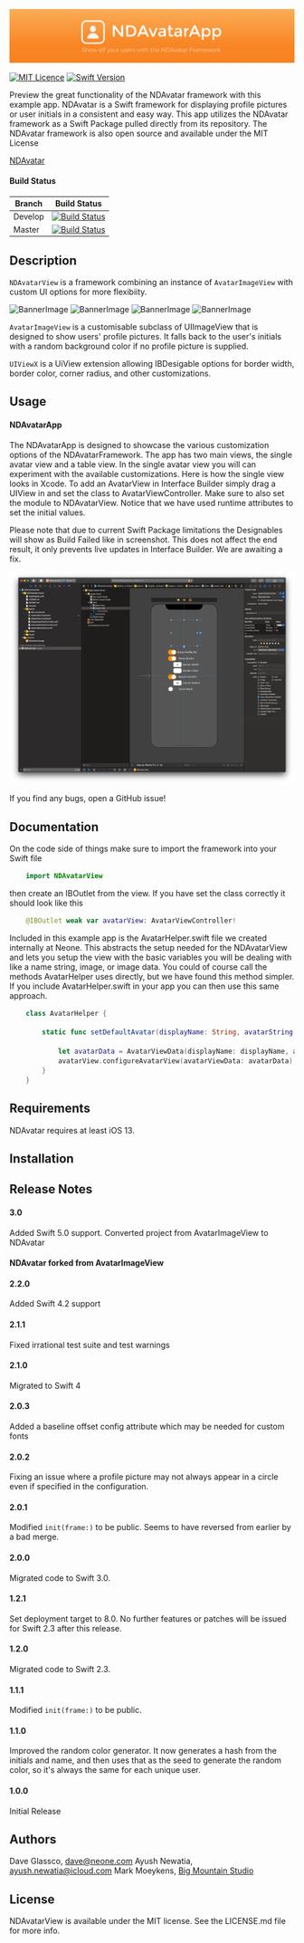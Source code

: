 ![BannerImage](./Images/NDAvatarAppGitHubBanner.png)

[![MIT Licence](https://badges.frapsoft.com/os/mit/mit.svg?v=103)](https://opensource.org/licenses/mit-license.php)
[![Swift Version](https://img.shields.io/badge/Language-Swift%202.2,%202.3,%203,%204%20&%204.2-orange.svg)](https://developer.apple.com/swift)


Preview the great functionality of the NDAvatar framework with this example app. NDAvatar is a Swift framework for displaying profile pictures or user initials in a consistent and easy way. This app utilizes the NDAvatar framework as a Swift Package pulled directly from its repository. The NDAvatar framework is also open source and available under the MIT License 

[NDAvatar](https://github.com/neone/NDAvatar)

#### Build Status

| Branch  | Build Status |
| ------------- | ------------- |
| Develop  | [![Build Status](https://travis-ci.org/ayushn21/AvatarImageView.svg?branch=develop)](https://travis-ci.org/ayushn21/AvatarImageView)|
| Master  | [![Build Status](https://travis-ci.org/ayushn21/AvatarImageView.svg?branch=master)](https://travis-ci.org/ayushn21/AvatarImageView)|

## Description

`NDAvatarView` is a framework combining an instance of `AvatarImageView` with custom UI options for more flexibiity.

![BannerImage](./Images/Screenshot1.png)   ![BannerImage](./Images/Screenshot2.png)   ![BannerImage](./Images/Screenshot4.png)   ![BannerImage](./Images/Screenshot5.png)

`AvatarImageView` is a customisable subclass of UIImageView that is designed to show users' profile pictures. It falls back to the user's initials with a random background color if no profile picture is supplied.

`UIViewX` is a UiView extension allowing IBDesigable options for border width, border color, corner radius, and other customizations.


## Usage


#### NDAvatarApp

The NDAvatarApp is designed to showcase the various customization options of the NDAvatarFramework. The app has two main views, the single avatar view and a table view. In the single avatar view you will can experiment with the available customizations. Here is how the single view looks in Xcode. To add an AvatarView in Interface Builder simply drag a UIView in and set the class to AvatarViewController. Make sure to also set the module to NDAvatarView. Notice that we have used runtime attributes to set the initial values. 

Please note that due to current Swift Package limitations the Designables will show as Build Failed like in screenshot. This does not affect the end result, it only prevents live updates in Interface Builder. We are awaiting a fix. 

![XcodeImage](./Images/SingleAvatarIB.png)


If you find any bugs, open a GitHub issue!


## Documentation


On the code side of things make sure to import the framework into your Swift file

```swift
    import NDAvatarView
```

then create an IBOutlet from the view. If you have set the class correctly it should look like this

```swift
    @IBOutlet weak var avatarView: AvatarViewController!
```

Included in this example app is the AvatarHelper.swift file we created internally at Neone. This abstracts the setup needed for the NDAvatarView and lets you setup the view with the basic variables you will be dealing with like a name string, image, or image data. You could of course call the methods AvatarHelper uses directly, but we have found this method simpler. If you include AvatarHelper.swift in your app you can then use this same approach.

```swift
    class AvatarHelper {
        
        static func setDefaultAvatar(displayName: String, avatarString: String? = nil, avatarImage: UIImage? = nil, isRound: Bool = false, borderWidth: CGFloat = 0, borderColor: UIColor = UIColor.white, avatarView: AvatarViewController) {
            
            let avatarData = AvatarViewData(displayName: displayName, avatarString: avatarString, avatarImage: avatarImage, isRound: isRound, borderWidth: borderWidth, borderColor: borderColor)
            avatarView.configureAvatarView(avatarViewData: avatarData)
        }
    }

```


## Requirements

NDAvatar requires at least iOS 13.

## Installation

## Release Notes

#### 3.0
Added Swift 5.0 support. Converted project from AvatarImageView to NDAvatar 

#### NDAvatar forked from AvatarImageView

#### 2.2.0
Added Swift 4.2 support

#### 2.1.1
Fixed irrational test suite and test warnings

#### 2.1.0
Migrated to Swift 4

#### 2.0.3
Added a baseline offset config attribute which may be needed for custom fonts

#### 2.0.2
Fixing an issue where a profile picture may not always appear in a circle even if specified in the configuration.

#### 2.0.1
Modified `init(frame:)` to be public. Seems to have reversed from earlier by a bad merge.

#### 2.0.0
Migrated code to Swift 3.0.

#### 1.2.1
Set deployment target to 8.0. No further features or patches will be issued for Swift 2.3 after this release.

#### 1.2.0
Migrated code to Swift 2.3. 

#### 1.1.1
Modified `init(frame:)` to be public.

#### 1.1.0
Improved the random color generator. It now generates a hash from the initials and name, and then uses that as the seed to generate the random color, so it's always the same for each unique user.

#### 1.0.0
Initial Release

## Authors

Dave Glassco, [dave@neone.com](mailto:dave@neone.com)
Ayush Newatia, [ayush.newatia@icloud.com](mailto:ayush.newatia@icloud.com)
Mark Moeykens, [Big Mountain Studio](https://www.bigmountainstudio.com)

## License

NDAvatarView is available under the MIT license. See the LICENSE.md file for more info.

